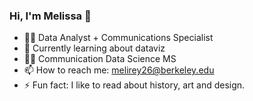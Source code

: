 <!--
**reyesmel/reyesmel** is a ✨ _special_ ✨ repository because its `README.md` (this file) appears on your GitHub profile.

-->

### Hi, I'm Melissa 👋

- 👩‍💻 Data Analyst + Communications Specialist 
- 🌱 Currently learning about dataviz
- 👩‍🎓 Communication Data Science MS
- 📫 How to reach me: melirey26@berkeley.edu
- ⚡ Fun fact: I like to read about history, art and design.

